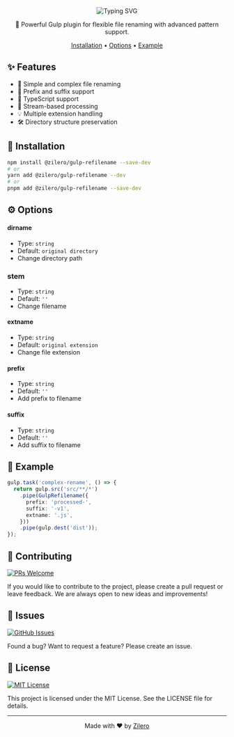 <div align="center">

<img src="https://readme-typing-svg.demolab.com?font=Montserrat&weight=700&size=35&duration=3000&pause=1000&color=CF4647&background=45FF0000&center=true&vCenter=true&width=600&height=70&lines=Gulp+Refilename;Flexible+%26+Powerful;Smart+File+Renaming" alt="Typing SVG" />

📝 Powerful Gulp plugin for flexible file renaming with advanced pattern support.

[Installation](#-installation) •
[Options](#-options) •
[Example](#-example)

</div>

## ✨ Features

- 📄 Simple and complex file renaming
- 🎯 Prefix and suffix support
- 📝 TypeScript support
- 🚀 Stream-based processing
- 💡 Multiple extension handling
- 🛠️ Directory structure preservation

## 🚀 Installation

```bash
npm install @zilero/gulp-refilename --save-dev
# or
yarn add @zilero/gulp-refilename --dev
# or
pnpm add @zilero/gulp-refilename --save-dev
```

## ⚙️ Options

#### dirname
- Type: `string`
- Default: `original directory`
- Change directory path

### stem
- Type: `string`
- Default: `''`
- Change filename

#### extname
- Type: `string`
- Default: `original extension`
- Change file extension

#### prefix
- Type: `string`
- Default: `''`
- Add prefix to filename

#### suffix
- Type: `string`
- Default: `''`
- Add suffix to filename

## 📝 Example

```typescript
gulp.task('complex-rename', () => {
  return gulp.src('src/**/*')
    .pipe(GulpRefilename({
      prefix: 'processed-',
      suffix: '-v1',
      extname: '.js',
    }))
    .pipe(gulp.dest('dist'));
});
```

## 🤝 Contributing

[![PRs Welcome](https://img.shields.io/badge/PRs-welcome-brightgreen.svg)](CONTRIBUTING.md)

If you would like to contribute to the project, please create a pull request or leave feedback. We are always open to new ideas and improvements!

## 🐛 Issues

[![GitHub Issues](https://img.shields.io/github/issues/zilero/gulp-plugins-hub.svg)](https://github.com/zilero/gulp-plugins-hub/issues)

Found a bug? Want to request a feature? Please create an issue.

## 📄 License

[![MIT License](https://img.shields.io/badge/license-MIT-blue.svg)](LICENSE)

This project is licensed under the MIT License. See the LICENSE file for details.

---

<div align="center">

Made with ❤️ by [Zilero](https://github.com/zilero)

</div>
